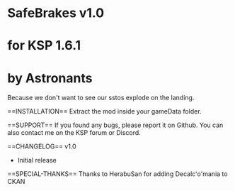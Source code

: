 # SafeBrakes v1.0
# for KSP 1.6.1
# by Astronants

Because we don't want to see our sstos explode on the landing.

==INSTALLATION==
Extract the mod inside your gameData folder.

==SUPPORT==
If you found any bugs, please report it on Github. You can also contact me on the KSP forum or Discord.

==CHANGELOG==
v1.0
- Initial release

==SPECIAL-THANKS==
Thanks to HerabuSan for adding Decalc'o'mania to CKAN
